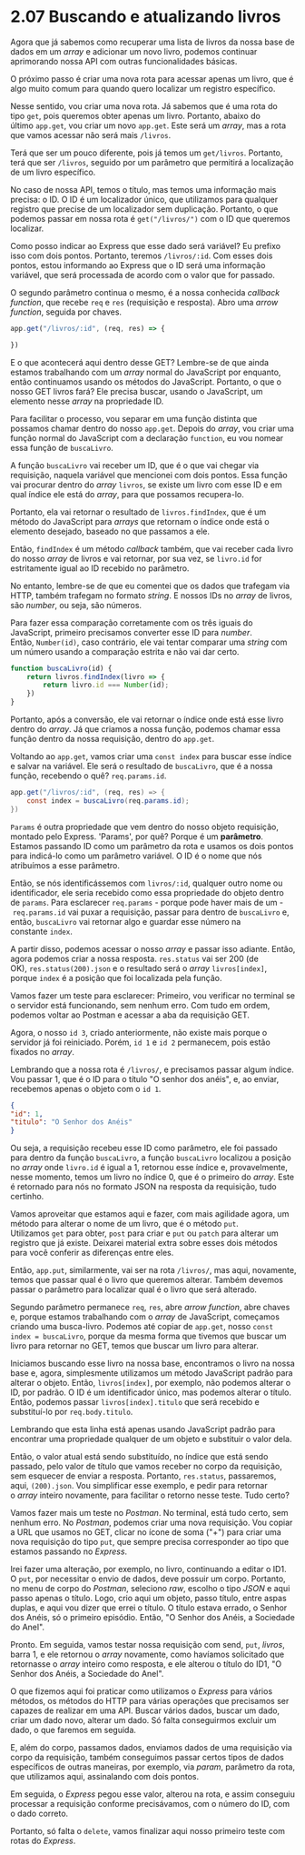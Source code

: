 # 2.07 Buscando e atualizando livros

Agora que já sabemos como recuperar uma lista de livros da nossa base de dados em um _array_ e adicionar um novo livro, podemos continuar aprimorando nossa API com outras funcionalidades básicas.

O próximo passo é criar uma nova rota para acessar apenas um livro, que é algo muito comum para quando quero localizar um registro específico.

Nesse sentido, vou criar uma nova rota. Já sabemos que é uma rota do tipo `get`, pois queremos obter apenas um livro. Portanto, abaixo do último `app.get`, vou criar um novo `app.get`. Este será um _array_, mas a rota que vamos acessar não será mais `/livros`.

Terá que ser um pouco diferente, pois já temos um `get/livros`. Portanto, terá que ser `/livros`, seguido por um parâmetro que permitirá a localização de um livro específico.

No caso de nossa API, temos o título, mas temos uma informação mais precisa: o ID. O ID é um localizador único, que utilizamos para qualquer registro que precise de um localizador sem duplicação. Portanto, o que podemos passar em nossa rota é `get("/livros/")` com o ID que queremos localizar.

Como posso indicar ao Express que esse dado será variável? Eu prefixo isso com dois pontos. Portanto, teremos `/livros/:id`. Com esses dois pontos, estou informando ao Express que o ID será uma informação variável, que será processada de acordo com o valor que for passado.

O segundo parâmetro continua o mesmo, é a nossa conhecida _callback function_, que recebe `req` e `res` (requisição e resposta). Abro uma _arrow function_, seguida por chaves.

```javascript
app.get("/livros/:id", (req, res) => {

})
```

E o que acontecerá aqui dentro desse GET? Lembre-se de que ainda estamos trabalhando com um _array_ normal do JavaScript por enquanto, então continuamos usando os métodos do JavaScript. Portanto, o que o nosso GET livros fará? Ele precisa buscar, usando o JavaScript, um elemento nesse _array_ na propriedade ID.

Para facilitar o processo, vou separar em uma função distinta que possamos chamar dentro do nosso `app.get`. Depois do _array_, vou criar uma função normal do JavaScript com a declaração `function`, eu vou nomear essa função de `buscaLivro`.

A função `buscaLivro` vai receber um ID, que é o que vai chegar via requisição, naquela variável que mencionei com dois pontos. Essa função vai procurar dentro do _array_ `livros`, se existe um livro com esse ID e em qual índice ele está do _array_, para que possamos recupera-lo.

Portanto, ela vai retornar o resultado de `livros.findIndex`, que é um método do JavaScript para _arrays_ que retornam o índice onde está o elemento desejado, baseado no que passamos a ele.

Então, `findIndex` é um método _callback_ também, que vai receber cada livro do nosso _array_ de livros e vai retornar, por sua vez, se `livro.id` for estritamente igual ao ID recebido no parâmetro.

No entanto, lembre-se de que eu comentei que os dados que trafegam via HTTP, também trafegam no formato _string_. E nossos IDs no _array_ de livros, são _number_, ou seja, são números.

Para fazer essa comparação corretamente com os três iguais do JavaScript, primeiro precisamos converter esse ID para _number_. Então, `Number(id)`, caso contrário, ele vai tentar comparar uma _string_ com um número usando a comparação estrita e não vai dar certo.

```javascript
function buscaLivro(id) {
    return livros.findIndex(livro => {
        return livro.id === Number(id);
    })
}
```

Portanto, após a conversão, ele vai retornar o índice onde está esse livro dentro do _array_. Já que criamos a nossa função, podemos chamar essa função dentro da nossa requisição, dentro do `app.get`.

Voltando ao `app.get`, vamos criar uma `const index` para buscar esse índice e salvar na variável. Ele será o resultado de `buscaLivro`, que é a nossa função, recebendo o quê? `req.params.id`.

```csharp
app.get("/livros/:id", (req, res) => {
    const index = buscaLivro(req.params.id);
})
```

`Params` é outra propriedade que vem dentro do nosso objeto requisição, montado pelo Express. 'Params', por quê? Porque é um **parâmetro**. Estamos passando ID como um parâmetro da rota e usamos os dois pontos para indicá-lo como um parâmetro variável. O ID é o nome que nós atribuímos a esse parâmetro.

Então, se nós identificássemos com `livros/:id`, qualquer outro nome ou identificador, ele seria recebido como essa propriedade do objeto dentro de `params`. Para esclarecer `req.params` - porque pode haver mais de um - `req.params.id` vai puxar a requisição, passar para dentro de `buscaLivro` e, então, `buscaLivro` vai retornar algo e guardar esse número na constante `index`.

A partir disso, podemos acessar o nosso _array_ e passar isso adiante. Então, agora podemos criar a nossa resposta. `res.status` vai ser 200 (de OK), `res.status(200).json` e o resultado será o _array_ `livros[index]`, porque `index` é a posição que foi localizada pela função.

Vamos fazer um teste para esclarecer: Primeiro, vou verificar no terminal se o servidor está funcionando, sem nenhum erro. Com tudo em ordem, podemos voltar ao Postman e acessar a aba da requisição GET.

Agora, o nosso `id 3`, criado anteriormente, não existe mais porque o servidor já foi reiniciado. Porém, `id 1` e `id 2` permanecem, pois estão fixados no _array_.

Lembrando que a nossa rota é `/livros/`, e precisamos passar algum índice. Vou passar 1, que é o ID para o título "O senhor dos anéis", e, ao enviar, recebemos apenas o objeto com o `id 1`.

```json
{
"id": 1,
"titulo": "O Senhor dos Anéis"
}
```

Ou seja, a requisição recebeu esse ID como parâmetro, ele foi passado para dentro da função `buscaLivro`, a função `buscaLivro` localizou a posição no _array_ onde `livro.id` é igual a 1, retornou esse índice e, provavelmente, nesse momento, temos um livro no índice 0, que é o primeiro do _array_. Este é retornado para nós no formato JSON na resposta da requisição, tudo certinho.

Vamos aproveitar que estamos aqui e fazer, com mais agilidade agora, um método para alterar o nome de um livro, que é o método `put`. Utilizamos `get` para obter, `post` para criar e `put` ou `patch` para alterar um registro que já existe. Deixarei material extra sobre esses dois métodos para você conferir as diferenças entre eles.

Então, `app.put`, similarmente, vai ser na rota `/livros/`, mas aqui, novamente, temos que passar qual é o livro que queremos alterar. Também devemos passar o parâmetro para localizar qual é o livro que será alterado.

Segundo parâmetro permanece `req`, `res`, abre _arrow function_, abre chaves e, porque estamos trabalhando com o _array_ de JavaScript, começamos criando uma busca-livro. Podemos até copiar de `app.get`, nosso `const index = buscaLivro`, porque da mesma forma que tivemos que buscar um livro para retornar no GET, temos que buscar um livro para alterar.

Iniciamos buscando esse livro na nossa base, encontramos o livro na nossa base e, agora, simplesmente utilizamos um método JavaScript padrão para alterar o objeto. Então, `livros[index]`, por exemplo, não podemos alterar o ID, por padrão. O ID é um identificador único, mas podemos alterar o título. Então, podemos passar `livros[index].titulo` que será recebido e substituí-lo por `req.body.titulo`.

Lembrando que esta linha está apenas usando JavaScript padrão para encontrar uma propriedade qualquer de um objeto e substituir o valor dela.

Então, o valor atual está sendo substituído, no índice que está sendo passado, pelo valor de título que vamos receber no corpo da requisição, sem esquecer de enviar a resposta. Portanto, `res.status`, passaremos, aqui, `(200).json`. Vou simplificar esse exemplo, e pedir para retornar o _array_ inteiro novamente, para facilitar o retorno nesse teste. Tudo certo?

Vamos fazer mais um teste no _Postman_. No terminal, está tudo certo, sem nenhum erro. No _Postman_, podemos criar uma nova requisição. Vou copiar a URL que usamos no GET, clicar no ícone de soma ("+") para criar uma nova requisição do tipo `put`, que sempre precisa corresponder ao tipo que estamos passando no _Express_.

Irei fazer uma alteração, por exemplo, no livro, continuando a editar o ID1. O `put`, por necessitar o envio de dados, deve possuir um corpo. Portanto, no menu de corpo do _Postman_, seleciono _raw_, escolho o tipo _JSON_ e aqui passo apenas o título. Logo, crio aqui um objeto, passo título, entre aspas duplas, e aqui vou dizer que errei o título. O título estava errado, o Senhor dos Anéis, só o primeiro episódio. Então, "O Senhor dos Anéis, a Sociedade do Anel".

Pronto. Em seguida, vamos testar nossa requisição com send, `put`, _livros_, barra 1, e ele retornou o _array_ novamente, como havíamos solicitado que retornasse o _array_ inteiro como resposta, e ele alterou o título do ID1, "O Senhor dos Anéis, a Sociedade do Anel".

O que fizemos aqui foi praticar como utilizamos o _Express_ para vários métodos, os métodos do HTTP para várias operações que precisamos ser capazes de realizar em uma API. Buscar vários dados, buscar um dado, criar um dado novo, alterar um dado. Só falta conseguirmos excluir um dado, o que faremos em seguida.

E, além do corpo, passamos dados, enviamos dados de uma requisição via corpo da requisição, também conseguimos passar certos tipos de dados específicos de outras maneiras, por exemplo, via _param_, parâmetro da rota, que utilizamos aqui, assinalando com dois pontos.

Em seguida, o _Express_ pegou esse valor, alterou na rota, e assim conseguiu processar a requisição conforme precisávamos, com o número do ID, com o dado correto.

Portanto, só falta o `delete`, vamos finalizar aqui nosso primeiro teste com rotas do _Express_.